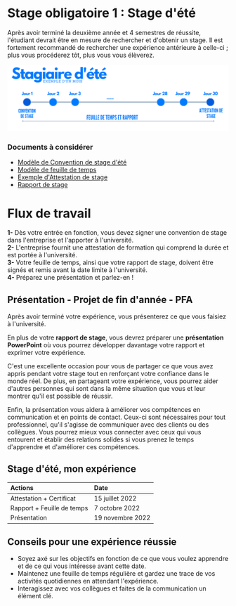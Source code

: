 <br>
<br>

# Stage obligatoire 1 : Stage d'été
Après avoir terminé la deuxième année et 4 semestres de réussite, l'étudiant devrait être en mesure de rechercher et d'obtenir un stage. Il est fortement recommandé de rechercher une expérience antérieure à celle-ci ; plus vous procéderez tôt, plus vous vous élèverez.

![BRANCH_INSIGHT](FrenchAssets/stage.png)
### Documents à considérer
- [Modèle de Convention de stage d'été](https://github.com/Y4HYA4/TheRealBachelorsDocs/blob/main/docs/images/InternsAssets/Convention-Stage-ete.pdf)
- [Modèle de feuille de temps](https://github.com/Y4HYA4/TheRealBachelorsDocs/blob/main/docs/images/InternsAssets/Journal-de-stage.pdf)
- [Exemple d'Attestation de stage](images/InternsAssets/certificate.md)
- [Rapport de stage](https://github.com/Y4HYA4/ExperienceInCloud/tree/main/First_InternReport#internship-report-at-linedata)

# Flux de travail

**1-** Dès votre entrée en fonction, vous devez signer une convention de stage dans l'entreprise et l'apporter à l'université.<br>
**2-** L'entreprise fournit une attestation de formation qui comprend la durée et est portée à l'université.<br>
**3-** Votre feuille de temps, ainsi que votre rapport de stage, doivent être signés et remis avant la date limite à l'université.<br>
**4-** Préparez une présentation et parlez-en !<br>

## Présentation - Projet de fin d'année - PFA
Après avoir terminé votre expérience, vous présenterez ce que vous faisiez à l'université.

En plus de votre **rapport de stage**, vous devrez préparer une **présentation PowerPoint** où vous pourrez développer davantage votre rapport et exprimer votre expérience.

C'est une excellente occasion pour vous de partager ce que vous avez appris pendant votre stage tout en renforçant votre confiance dans le monde réel.
De plus, en partageant votre expérience, vous pourrez aider d'autres personnes qui sont dans la même situation que vous et leur montrer qu'il est possible de réussir.

Enfin, la présentation vous aidera à améliorer vos compétences en communication et en points de contact. Ceux-ci sont nécessaires pour tout professionnel, qu'il s'agisse de communiquer avec des clients ou des collègues. Vous pourrez mieux vous connecter avec ceux qui vous entourent et établir des relations solides si vous prenez le temps d'apprendre et d'améliorer ces compétences.

## Stage d'été, mon expérience

| Actions |Date|
| :-------- |:-------- |
| Attestation + Certificat | 15 juillet 2022|
| Rapport + Feuille de temps | 7 octobre 2022|
| Présentation | 19 novembre 2022 |

## Conseils pour une expérience réussie
- Soyez axé sur les objectifs en fonction de ce que vous voulez apprendre et de ce qui vous intéresse avant cette date.
- Maintenez une feuille de temps régulière et gardez une trace de vos activités quotidiennes en attendant l'expérience.
- Interagissez avec vos collègues et faites de la communication un élément clé.



